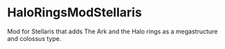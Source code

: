 # HaloRingsModStellaris
Mod for Stellaris that adds The Ark and the Halo rings as a megastructure and colossus type.
